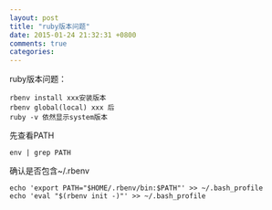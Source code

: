 ```yaml
---
layout: post
title: "ruby版本问题"
date: 2015-01-24 21:32:31 +0800
comments: true
categories: 
---
```

ruby版本问题：

    rbenv install xxx安装版本
    rbenv global(local) xxx 后
    ruby -v 依然显示system版本
先查看PATH

    env | grep PATH
    
确认是否包含~/.rbenv

    echo 'export PATH="$HOME/.rbenv/bin:$PATH"' >> ~/.bash_profile
    echo 'eval "$(rbenv init -)"' >> ~/.bash_profile